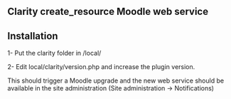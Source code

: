 Clarity create_resource Moodle web service
------------------------------------------

Installation
-------------

1- Put the clarity folder in /local/

2- Edit local/clarity/version.php and increase the plugin version.
   

   This should trigger a Moodle upgrade and the new web service should be available in the site administration
   (Site administration -> Notifications)
